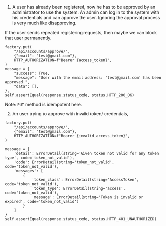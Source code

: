 1. A user has already been registered, now he has to be approved by an administrator to use the system.
An admin can log in to the system with his credentials and can approve the user.
Ignoring the approval process is very much like disapproving.

If the user sends repeated registering requests, then  maybe we can block that user permanently.


```
factory.put(
    "/api/accounts/approve/",
    {"email": "test@gmail.com"},
    HTTP_AUTHORIZATION=f"Bearer {access_token}",
)
message = {
    "success": True,
    "message": "User with the email address: 'test@gmail.com' has been approved.",
    "data": [],
},
self.assertEqual(response.status_code, status.HTTP_200_OK)
```
Note: `PUT` method is idempotent here.

2. An user trying to approve with invalid token/ credentials,


```
factory.put(
    "/api/accounts/approve/",
    {"email": "test@gmail.com"},
    HTTP_AUTHORIZATION=f"Bearer {invalid_access_token}",
)

message = {
    'detail': ErrorDetail(string='Given token not valid for any token type', code='token_not_valid'),
    'code': ErrorDetail(string='token_not_valid', code='token_not_valid'),
    'messages': [
        {
            'token_class': ErrorDetail(string='AccessToken', code='token_not_valid'),
            'token_type': ErrorDetail(string='access', code='token_not_valid'),
            'message': ErrorDetail(string='Token is invalid or expired', code='token_not_valid')
        }
    ]
}
self.assertEqual(response.status_code, status.HTTP_401_UNAUTHORIZED)
```